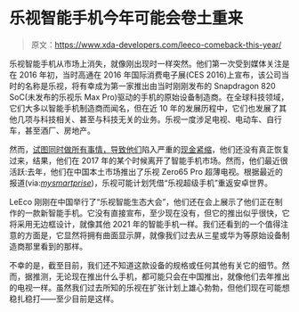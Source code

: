 # 乐视智能手机今年可能会卷土重来

> 原文：<https://www.xda-developers.com/leeco-comeback-this-year/>

乐视智能手机从市场上消失，就像刚出现时一样突然。他们第一次受到媒体关注是在 2016 年初，当时高通在 2016 年国际消费电子展(CES 2016)上宣布，该公司当时的名称是乐视，将有幸成为第一家推出由当时刚刚发布的 Snapdragon 820 SoC(未发布的乐视乐 Max Pro)驱动的手机的原始设备制造商。在全球科技领域，它们大多以智能手机制造商而闻名，但在近 10 年的发展历程中，它们也发展了其他几项与科技相关、甚至与科技无关的业务。乐视一度涉足电视、电动车、自行车，甚至酒厂、房地产。

然而，[试图同时做所有事情，导致他们](https://www.xda-developers.com/chairman-of-leeco-confirms-they-are-running-out-of-cash/)陷入严重的[现金紧缩](https://www.xda-developers.com/leeco-chairman-cash-crunch-far-worse-than-expected/)，他们还没有真正恢复过来，结果，他们在 2017 年的某个时候离开了智能手机市场。然而，他们最近很活跃:去年，他们在中国本土市场推出了乐视 Zero65 Pro 超薄电视。根据最近的报道(via:[*mysmartprise*](https://www.mysmartprice.com/gear/leeco-making-comeback-letv-super-phone/))，乐视可能计划凭借“乐视超级手机”重返安卓世界。

LeEco 刚刚在中国举行了“乐视智能生态大会”，他们还在会上展示了他们正在制作的一款新智能手机。它没有直接宣布，至少现在没有，但它的推出似乎很快，它将采用无边框设计，就像其他 2021 年的智能手机一样。我们还看到的一个值得注意的方面是，它显然将拥有曲面显示屏，就像我们过去从三星或华为等原始设备制造商那里看到的那样。

不幸的是，截至目前，我们还不知道这款设备的规格或任何其他有关它的细节。然而，据推测，无论现在推出什么手机，都可能只会在中国推出，就像他们去年推出的电视一样。虽然我们过去所知的乐视在扩张计划上雄心勃勃，但他们现在可能想稳扎稳打——至少目前是这样。